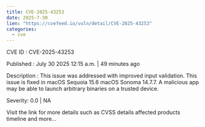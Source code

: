 ```yaml
--- 
title: CVE-2025-43253
date: 2025-7-30
lien: "https://cvefeed.io/vuln/detail/CVE-2025-43253"
categories:
  - cve
---
```


CVE ID : CVE-2025-43253

Published :  July 30
2025
12:15 a.m. | 49 minutes ago

Description : This issue was addressed with improved input validation. This issue is fixed in macOS Sequoia 15.6
macOS Sonoma 14.7.7. A malicious app may be able to launch arbitrary binaries on a trusted device.

Severity: 0.0 | NA

Visit the link for more details
such as CVSS details
affected products
timeline
and more...
